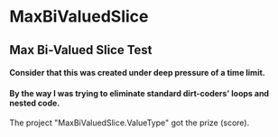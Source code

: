 # MaxBiValuedSlice

## Max Bi-Valued Slice Test

#### Consider that this was created under deep pressure of a time limit.
#### By the way I was trying to eliminate standard dirt-coders' loops and nested code.

The project "MaxBiValuedSlice.ValueType" got the prize (score).